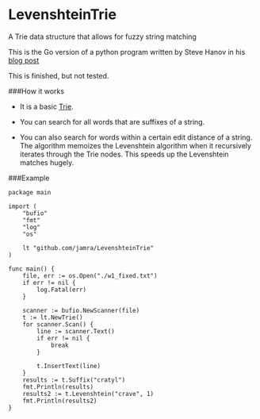 LevenshteinTrie
===============

A Trie data structure that allows for fuzzy string matching

This is the Go version of a python program written by Steve Hanov in his [blog post](http://stevehanov.ca/blog/index.php?id=114)

This is finished, but not tested.

###How it works

 - It is a basic [Trie](http://en.wikipedia.org/wiki/Trie).

 - You can search for all words that are suffixes of a string. 

 - You can also search for words within a certain edit distance of a string. The algorithm memoizes the Levenshtein algorithm when it recursively iterates through the Trie nodes. This speeds up the Levenshtein matches hugely.

###Example

```
package main

import (
	"bufio"
	"fmt"
	"log"
	"os"

	lt "github.com/jamra/LevenshteinTrie"
)

func main() {
	file, err := os.Open("./w1_fixed.txt")
	if err != nil {
		log.Fatal(err)
	}

	scanner := bufio.NewScanner(file)
	t := lt.NewTrie()
	for scanner.Scan() {
		line := scanner.Text()
		if err != nil {
			break
		}

		t.InsertText(line)
	}
	results := t.Suffix("cratyl")
	fmt.Println(results)
	results2 := t.Levenshtein("crave", 1)
	fmt.Println(results2)
}
```
